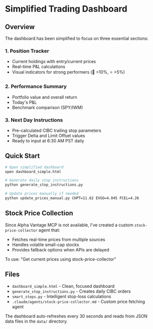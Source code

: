 # Simplified Trading Dashboard

## Overview
The dashboard has been simplified to focus on three essential sections:

### 1. Position Tracker
- Current holdings with entry/current prices
- Real-time P&L calculations
- Visual indicators for strong performers (🚀 >10%, ⭐ >5%)

### 2. Performance Summary
- Portfolio value and overall return
- Today's P&L
- Benchmark comparison (SPY/IWM)

### 3. Next Day Instructions
- Pre-calculated CIBC trailing stop parameters
- Trigger Delta and Limit Offset values
- Ready to input at 6:30 AM PST daily

## Quick Start
```bash
# Open simplified dashboard
open dashboard_simple.html

# Generate daily stop instructions
python generate_stop_instructions.py

# Update prices manually if needed
python update_prices_manual.py CHPT=11.62 EVGO=4.045 FCEL=4.26
```

## Stock Price Collection
Since Alpha Vantage MCP is not available, I've created a custom `stock-price-collector` agent that:
- Fetches real-time prices from multiple sources
- Handles volatile small-cap stocks
- Provides fallback options when APIs are delayed

To use: "Get current prices using stock-price-collector"

## Files
- `dashboard_simple.html` - Clean, focused dashboard
- `generate_stop_instructions.py` - Creates daily CIBC orders
- `smart_stops.py` - Intelligent stop-loss calculations
- `.claude/agents/stock-price-collector.md` - Custom price fetching agent

The dashboard auto-refreshes every 30 seconds and reads from JSON data files in the `data/` directory.